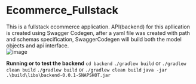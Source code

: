 # Ecommerce_Fullstack


This is a fullstack ecommerce application. API(backend) for this apllication is created using Swagger Codegen, after a yaml file was created with  path  and schemas specification, SwaggerCodegen will  build both  the  model objects and api interface.   
![image](https://user-images.githubusercontent.com/56592834/156747919-e2bde18a-8f8f-473c-a2b2-8a968ef08877.png)

**Running or to test the backend**
`cd backend`
`./gradlew build` or `./gradlew clean build`
`./gradlew build` or `./gradlew clean build`
`java -jar .\build\libs\backend-0.0.1-SNAPSHOT.jar`                                          
